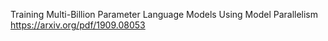 Training Multi-Billion Parameter Language Models Using Model Parallelism
https://arxiv.org/pdf/1909.08053